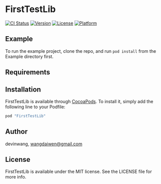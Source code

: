 # FirstTestLib

[![CI Status](http://img.shields.io/travis/devinwang/FirstTestLib.svg?style=flat)](https://travis-ci.org/devinwang/FirstTestLib)
[![Version](https://img.shields.io/cocoapods/v/FirstTestLib.svg?style=flat)](http://cocoapods.org/pods/FirstTestLib)
[![License](https://img.shields.io/cocoapods/l/FirstTestLib.svg?style=flat)](http://cocoapods.org/pods/FirstTestLib)
[![Platform](https://img.shields.io/cocoapods/p/FirstTestLib.svg?style=flat)](http://cocoapods.org/pods/FirstTestLib)

## Example

To run the example project, clone the repo, and run `pod install` from the Example directory first.

## Requirements

## Installation

FirstTestLib is available through [CocoaPods](http://cocoapods.org). To install
it, simply add the following line to your Podfile:

```ruby
pod "FirstTestLib"
```

## Author

devinwang, wangdaiwen@gmail.com

## License

FirstTestLib is available under the MIT license. See the LICENSE file for more info.
